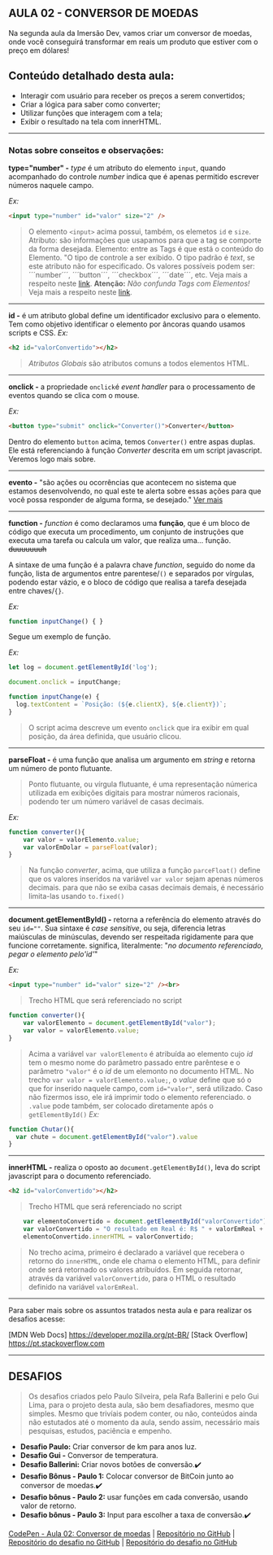 AULA 02 - CONVERSOR DE MOEDAS
---

Na segunda aula da Imersão Dev, vamos criar um conversor de moedas, onde você conseguirá transformar em reais um produto que estiver com o preço em dólares!

## Conteúdo detalhado desta aula:

- Interagir com usuário para receber os preços a serem convertidos;
- Criar a lógica para saber como converter;
- Utilizar funções que interagem com a tela;
- Exibir o resultado na tela com innerHTML.


---

### Notas sobre conseitos e observações:

**type="number" -** _type_ é um atributo do elemento ```input```, quando acompanhado do controle _number_ indica que é apenas permitido escrever números naquele campo.

_Ex:_
~~~html
<input type="number" id="valor" size="2" />
~~~
>O elemento ```<input>``` acima possui, também, os elemetos ```id``` e ```size```. 
>Atributo: são informações que usapamos para que a tag se comporte da forma desejada.
>Elemento: entre as Tags é que está o conteúdo do Elemento.
>"O tipo de controle a ser exibido. O tipo padrão é _text_, se este atributo não for especificado. Os valores possíveis podem ser: ´´´number´´´, ´´´button´´´, ´´´checkbox´´´, ´´´date´´´, etc. Veja mais a respeito neste [link](https://developer.mozilla.org/pt-BR/docs/Web/HTML/Element/input). 
>**Atenção:** _Não confunda Tags com Elementos!_
 Veja mais a respeito neste [link](https://tableless.github.io/iniciantes/manual/html/oquetags.html).


---

**id -** é um atributo global define um identificador exclusivo para o elemento. Tem como objetivo identificar o elemento por âncoras quando usamos scripts e CSS.
_Ex:_
~~~html
<h2 id="valorConvertido"></h2>
~~~
>_Atributos Globais_ são atributos comuns a todos elementos HTML.


---

**onclick -** a propriedade ```onclick```é _event handler_ para o processamento de eventos quando se clica com o mouse.

_Ex:_
~~~html
<button type="submit" onclick="Converter()">Converter</button>
~~~

Dentro do elemento ```button``` acima, temos ```Converter()``` entre aspas duplas. Ele está referenciando à função _Converter_ descrita em um script javascript. Veremos logo mais sobre.


---

**evento -** "são ações ou ocorrências que acontecem no sistema que estamos desenvolvendo, no qual este te alerta sobre essas ações para que você possa responder de alguma forma, se desejado." [Ver mais](https://developer.mozilla.org/pt-BR/docs/Learn/JavaScript/Building_blocks/Events)


---

**function -** _function_ é como declaramos uma **função**, que é um bloco de código que executa um procedimento, um conjunto de instruções que executa uma tarefa ou calcula um valor, que realiza uma... função. ~~duuuuuuuh~~

A sintaxe de uma função é a palavra chave _function_, seguido do nome da função, lista de argumentos entre parentese/```()```  e separados por vírgulas, podendo estar vázio, e o bloco de código que realisa a tarefa desejada entre chaves/```{}```.

_Ex:_
~~~javascript
function inputChange() { }
~~~
Segue um exemplo de função.

_Ex:_ 
~~~javascript
let log = document.getElementById('log');

document.onclick = inputChange;

function inputChange(e) {
  log.textContent = `Posição: (${e.clientX}, ${e.clientY})`;
}
~~~
>O script acima descreve um evento ```onclick``` que ira exibir em qual posição, da área definida, que usuário clicou.


---

**parseFloat -** é uma função que analisa um argumento em _string_ e retorna um número de ponto flutuante.
>Ponto flutuante, ou vírgula flutuante, é uma representação númerica utilizada em exibições digitais para mostrar números racionais, podendo ter um número variável de casas decimais.

_Ex:_
~~~javascript
function converter(){
  	var valor = valorElemento.value;
  	var valorEmDolar = parseFloat(valor);
}
~~~
>Na função _converter_, acima, que utiliza a função ```parceFloat()``` define que os valores inseridos na variável ```var valor``` sejam apenas números decimais. para que não se exiba casas decimais demais, é necessário limita-las usando ```to.fixed()```


---

**document.getElementById() -** retorna a referência do elemento através do seu ```id=""```. Sua sintaxe é _case sensitive_, ou seja, diferencia letras maiúsculas de minúsculas, devendo ser respeitada rigidamente para que funcione corretamente. significa, literalmente: "_no documento referenciado, pegar o elemento pelo'id'_"

_Ex:_
~~~html
<input type="number" id="valor" size="2" /><br>
~~~
>Trecho HTML que será referenciado no script

~~~javascript
function converter(){
	var valorElemento = document.getElementById("valor");
  	var valor = valorElemento.value;
}
~~~
>Acima a variável ```var valorElemento``` é atribuída ao elemento cujo _id_ tem o mesmo nome do parâmetro passado entre parêntese e o parâmetro ```"valor"``` é o _id_ de um elemonto no documento HTML.
>No trecho ```var valor = valorElemento.value;```, o _value_ define que só o que for inserido naquele campo, com ```id="valor"```, será utilizado. Caso não fizermos isso, ele irá imprimir todo o elemento referenciado. o ```.value``` pode também, ser colocado diretamente após o ```getElementById()```
_Ex:_
~~~javascript
function Chutar(){
  var chute = document.getElementById("valor").value
}
~~~


---

**innerHTML -** realiza o oposto ao ```document.getElementById()```, leva do script javascript para o documento referenciado.
~~~html
<h2 id="valorConvertido"></h2>
~~~
>Trecho HTML que será referenciado no script

~~~javascript
    var elementoConvertido = document.getElementById("valorConvertido");
    var valorConvertido = "O resultado em Real é: R$ " + valorEmReal + "!";
    elementoConvertido.innerHTML = valorConvertido;
~~~
>No trecho acima, primeiro é declarado a variável que recebera o retorno do ```innerHTML```, onde ele chama o elemento HTML, para definir onde será retornado os valores atribuídos. Em seguida retornar, através da variável ```valorConvertido```, para o HTML o resultado definido na variável ```valorEmReal```.


---

Para saber mais sobre os assuntos tratados nesta aula e para realizar os desafios acesse:

[MDN Web Docs] https://developer.mozilla.org/pt-BR/
[Stack Overflow] https://pt.stackoverflow.com


---

## DESAFIOS

>Os desafios criados pelo Paulo Silveira, pela Rafa Ballerini e pelo Gui Lima, para o projeto desta aula, são bem desafiadores, mesmo que simples. Mesmo que trivíais podem conter, ou não, conteúdos ainda não estutados até o momento da aula, sendo assim, necessário mais pesquisas, estudos, paciência e empenho.

- **Desafio Paulo:** Criar conversor de km para anos luz.
- **Desafio Gui -** Conversor de temperatura.
- **Desafio Ballerini:** Criar novos botões de conversão.✔️
- **Desafio Bônus - Paulo 1:** Colocar conversor de BitCoin junto ao conversor de moedas.✔️
- **Desafio bônus - Paulo 2:** usar funções em cada conversão, usando valor de retorno.
- **Desafio bônus - Paulo 3:** Input para escolher a taxa de conversão.✔️

[CodePen - Aula 02: Conversor de moedas](https://codepen.io/lannyer/pen/PoJLLMg?editors=0010) | [Repositório no GitHub](https://github.com/Lannyer/imersaodev3/tree/master/Aula2.0-Conversor) | [Repositório do desafio no GitHub](https://github.com/Lannyer/imersaodev3/tree/master/Aula2.1-ConversorDesafioGui) | [Repositório do desafio no GitHub](https://github.com/Lannyer/imersaodev3/tree/master/Aula2.2-ConversorDesafioPaulo)